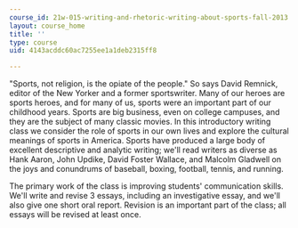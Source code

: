 ```yaml
---
course_id: 21w-015-writing-and-rhetoric-writing-about-sports-fall-2013
layout: course_home
title: ''
type: course
uid: 4143acddc60ac7255ee1a1deb2315ff8

---
```

"Sports, not religion, is the opiate of the people." So says David Remnick, editor of the New Yorker and a former sportswriter. Many of our heroes are sports heroes, and for many of us, sports were an important part of our childhood years. Sports are big business, even on college campuses, and they are the subject of many classic movies. In this introductory writing class we consider the role of sports in our own lives and explore the cultural meanings of sports in America. Sports have produced a large body of excellent descriptive and analytic writing; we'll read writers as diverse as Hank Aaron, John Updike, David Foster Wallace, and Malcolm Gladwell on the joys and conundrums of baseball, boxing, football, tennis, and running.

The primary work of the class is improving students' communication skills. We'll write and revise 3 essays, including an investigative essay, and we'll also give one short oral report. Revision is an important part of the class; all essays will be revised at least once.
